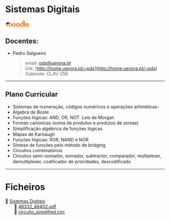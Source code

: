 # Sistemas Digitais
[ <img width="75px" src="https://github.com/GBarradas/GBarradas/blob/main/img/moodle.png?raw=true">](https://www.moodle.uevora.pt/2021/course/view.php?id=631)
## Docentes:

- Pedro Salgueiro
  > email: [pds@uevora.pt](pds@uevora.pt)   
    link: [http://home.uevora.pt/~pds](http://home.uevora.pt/~pds)   
    Gabinete: CLAV-256

--- 
## Plano Curricular
- Sistemas de numeração, códigos numéricos e operações aritméticas-   
- Algebra de Boole
-  Funções lógicas: AND, OR, NOT. Leis de Morgan
- Formas canónicas (soma de produtos e produtos de somas)
- Simpliﬁcação algébrica de funções lógicas
- Mapas de Karnaugh
- Funções lógicas: XOR, NAND e NOR
- Síntese de funções pelo método de bridging
- Circuitos combinatórios
- Circuitos semi-somador, somador, subtractor, comparador, multiplexer, demultiplexer, codiﬁcador de prioridades, descodiﬁcado  

---  
# Ficheiros
📂 [Sistemas Digitais]()  
&emsp;&emsp;📄 [48332_48402.pdf](48332_48402.pdf)  
&emsp;&emsp;📄 [circuito_simplified.circ](circuito_simplified.circ)  
 

 <style>
     .red{
         color: red;
     }
    .markdown-body blockquote {
        background:rgb(140 143 147 / 17%);
        padding: 0 1em;
        padding: 0 1em;
        color: #000000;
        border-left: 0.25em solid #007fff;
    }   
 </style>
 <link rel="icon" href="../uevora.png">
